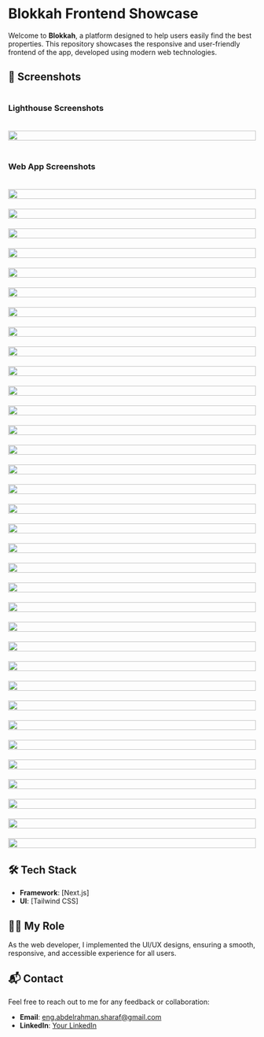 # Blokkah Frontend Showcase

Welcome to **Blokkah**, a platform designed to help users easily find the best properties. This repository showcases the responsive and user-friendly frontend of the app, developed using modern web technologies.

## 📸 Screenshots

<div style="display: flex; flex-direction: column; gap: 20px;">
    <h3>
        Lighthouse Screenshots
    </h3>
    <img src="./screenshots/Lighthouse.jpeg" width="100%" />
    <h3>
        Web App Screenshots
    </h3>
    <img src="./screenshots/Login - choose method.png" width="100%" />
    <img src="./screenshots/Login - phone number.png" width="100%" />
    <img src="./screenshots/Login - otp.png" width="100%" />
    <img src="./screenshots/Sign up - Method.jpg" width="100%" />
    <img src="./screenshots/Sign up - Method.png" width="100%" />
    <img src="./screenshots/Sign up - Create account.png" width="100%" />
    <img src="./screenshots/Sign up - confirm.png" width="100%" />
    <img src="./screenshots/Sign up - Create account (dropdown).png" width="100%" />
    <img src="./screenshots/Sign up - edit.png" width="100%" />
    <img src="./screenshots/Sign up - OTP.png" width="100%" />
    <img src="./screenshots/Home - Before sign.png" width="100%" />
    <img src="./screenshots/Home - After sign + Dropdowns-1.png" width="100%" />
    <img src="./screenshots/Home - After sign + Dropdowns.png" width="100%" />
    <img src="./screenshots/Chatbot - Home.png" width="100%" />
    <img src="./screenshots/Chatbot - Ai Chat.png" width="100%" />
    <img src="./screenshots/Chatbot - FAQ.png" width="100%" />
    <img src="./screenshots/Chatbot - Property Request-1.png" width="100%" />
    <img src="./screenshots/Chatbot - Property Request.jpg" width="100%" />
    <img src="./screenshots/Add BLOG.png" width="100%" />
    <img src="./screenshots/Add EXISTING FEATURED ad.png" width="100%" />
    <img src="./screenshots/Add NEW FEATURED ad.png" width="100%" />
    <img src="./screenshots/Add NORMAL listing.png" width="100%" />
    <img src="./screenshots/Modal-1.png" width="100%" />
    <img src="./screenshots/Modal-2.png" width="100%" />
    <img src="./screenshots/Modal-3.png" width="100%" />
    <img src="./screenshots/Modal-4.png" width="100%" />
    <img src="./screenshots/Modal-5.png" width="100%" />
    <img src="./screenshots/Modal-6.png" width="100%" />
    <img src="./screenshots/Modal.png" width="100%" />
    <img src="./screenshots/Profile - Manage your listings.png" width="100%" />
    <img src="./screenshots/Reals.png" width="100%" />
    <img src="./screenshots/Select listing type-1.png" width="100%" />
    <img src="./screenshots/Select listing type.png" width="100%" />
    <img src="./screenshots/Views and statistics.png" width="100%" />

</div>

## 🛠 Tech Stack

-   **Framework**: [Next.js]
-   **UI**: [Tailwind CSS]

## 👨‍💻 My Role

As the web developer, I implemented the UI/UX designs, ensuring a smooth, responsive, and accessible experience for all users.

## 📬 Contact

Feel free to reach out to me for any feedback or collaboration:

-   **Email**: eng.abdelrahman.sharaf@gmail.com
-   **LinkedIn**: [Your LinkedIn](https://linkedin.com/in/eng-abdelrahman-sharaf/)
